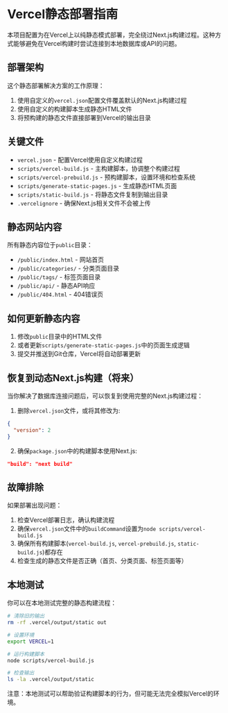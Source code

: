 # Vercel静态部署指南

本项目配置为在Vercel上以纯静态模式部署，完全绕过Next.js构建过程。这种方式能够避免在Vercel构建时尝试连接到本地数据库或API的问题。

## 部署架构

这个静态部署解决方案的工作原理：

1. 使用自定义的`vercel.json`配置文件覆盖默认的Next.js构建过程
2. 使用自定义的构建脚本生成静态HTML文件
3. 将预构建的静态文件直接部署到Vercel的输出目录

## 关键文件

- `vercel.json` - 配置Vercel使用自定义构建过程
- `scripts/vercel-build.js` - 主构建脚本，协调整个构建过程
- `scripts/vercel-prebuild.js` - 预构建脚本，设置环境和检查系统
- `scripts/generate-static-pages.js` - 生成静态HTML页面
- `scripts/static-build.js` - 将静态文件复制到输出目录
- `.vercelignore` - 确保Next.js相关文件不会被上传

## 静态网站内容

所有静态内容位于`public`目录：

- `/public/index.html` - 网站首页
- `/public/categories/` - 分类页面目录
- `/public/tags/` - 标签页面目录
- `/public/api/` - 静态API响应
- `/public/404.html` - 404错误页

## 如何更新静态内容

1. 修改`public`目录中的HTML文件
2. 或者更新`scripts/generate-static-pages.js`中的页面生成逻辑
3. 提交并推送到Git仓库，Vercel将自动部署更新

## 恢复到动态Next.js构建（将来）

当你解决了数据库连接问题后，可以恢复到使用完整的Next.js构建过程：

1. 删除`vercel.json`文件，或将其修改为:
```json
{
  "version": 2
}
```

2. 确保`package.json`中的构建脚本使用Next.js:
```json
"build": "next build"
```

## 故障排除

如果部署出现问题：

1. 检查Vercel部署日志，确认构建流程
2. 确保`vercel.json`文件中的`buildCommand`设置为`node scripts/vercel-build.js`
3. 确保所有构建脚本(`vercel-build.js`, `vercel-prebuild.js`, `static-build.js`)都存在
4. 检查生成的静态文件是否正确（首页、分类页面、标签页面等）

## 本地测试

你可以在本地测试完整的静态构建流程：

```bash
# 清除旧的输出
rm -rf .vercel/output/static out

# 设置环境
export VERCEL=1

# 运行构建脚本
node scripts/vercel-build.js

# 检查输出
ls -la .vercel/output/static
```

注意：本地测试可以帮助验证构建脚本的行为，但可能无法完全模拟Vercel的环境。 